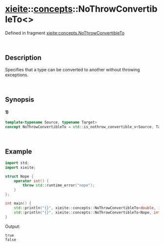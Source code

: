# [xieite](../../xieite.md)\:\:[concepts](../../concepts.md)\:\:NoThrowConvertibleTo\<\>
Defined in fragment [xieite:concepts.NoThrowConvertibleTo](../../../src/concepts/no_throw_convertible_to.cpp)

&nbsp;

## Description
Specifies that a type can be converted to another without throwing exceptions.

&nbsp;

## Synopsis
#### 1)
```cpp
template<typename Source, typename Target>
concept NoThrowConvertibleTo = std::is_nothrow_convertible_v<Source, Target> && requires { static_cast<Target>(std::declval<Source>()); };
```

&nbsp;

## Example
```cpp
import std;
import xieite;

struct Nope {
    operator int() {
        throw std::runtime_error("nope");
    }
};

int main() {
    std::println("{}", xieite::concepts::NoThrowConvertibleTo<double, int>);
    std::println("{}", xieite::concepts::NoThrowConvertibleTo<Nope, int>);
}
```
Output:
```
true
false
```
